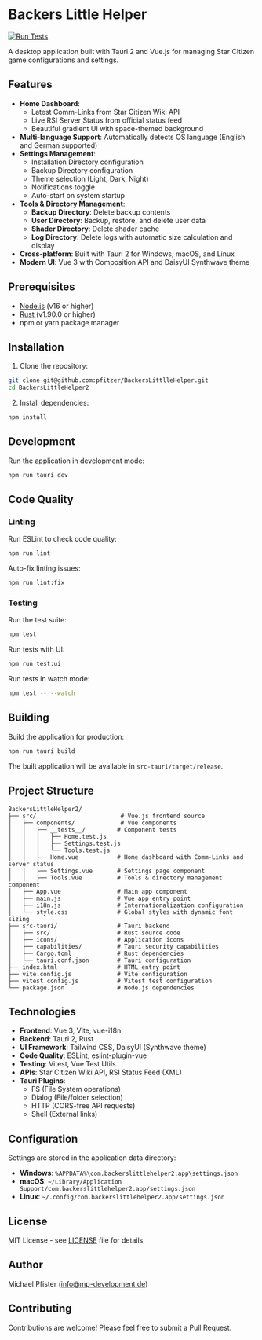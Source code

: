 # Backers Little Helper

[![Run Tests](https://github.com/pfitzer/BackersLittlleHelper/actions/workflows/test.yml/badge.svg)](https://github.com/pfitzer/BackersLittlleHelper/actions/workflows/test.yml)

A desktop application built with Tauri 2 and Vue.js for managing Star Citizen game configurations and settings.

## Features

- **Home Dashboard**:
  - Latest Comm-Links from Star Citizen Wiki API
  - Live RSI Server Status from official status feed
  - Beautiful gradient UI with space-themed background
- **Multi-language Support**: Automatically detects OS language (English and German supported)
- **Settings Management**:
  - Installation Directory configuration
  - Backup Directory configuration
  - Theme selection (Light, Dark, Night)
  - Notifications toggle
  - Auto-start on system startup
- **Tools & Directory Management**:
  - **Backup Directory**: Delete backup contents
  - **User Directory**: Backup, restore, and delete user data
  - **Shader Directory**: Delete shader cache
  - **Log Directory**: Delete logs with automatic size calculation and display
- **Cross-platform**: Built with Tauri 2 for Windows, macOS, and Linux
- **Modern UI**: Vue 3 with Composition API and DaisyUI Synthwave theme

## Prerequisites

- [Node.js](https://nodejs.org/) (v16 or higher)
- [Rust](https://www.rust-lang.org/) (v1.90.0 or higher)
- npm or yarn package manager

## Installation

1. Clone the repository:
```bash
git clone git@github.com:pfitzer/BackersLittlleHelper.git
cd BackersLittleHelper2
```

2. Install dependencies:
```bash
npm install
```

## Development

Run the application in development mode:

```bash
npm run tauri dev
```

## Code Quality

### Linting

Run ESLint to check code quality:

```bash
npm run lint
```

Auto-fix linting issues:

```bash
npm run lint:fix
```

### Testing

Run the test suite:

```bash
npm test
```

Run tests with UI:

```bash
npm run test:ui
```

Run tests in watch mode:

```bash
npm test -- --watch
```

## Building

Build the application for production:

```bash
npm run tauri build
```

The built application will be available in `src-tauri/target/release`.

## Project Structure

```
BackersLittleHelper2/
├── src/                        # Vue.js frontend source
│   ├── components/             # Vue components
│   │   ├── __tests__/         # Component tests
│   │   │   ├── Home.test.js
│   │   │   ├── Settings.test.js
│   │   │   └── Tools.test.js
│   │   ├── Home.vue           # Home dashboard with Comm-Links and server status
│   │   ├── Settings.vue       # Settings page component
│   │   ├── Tools.vue          # Tools & directory management component
│   ├── App.vue                # Main app component
│   ├── main.js                # Vue app entry point
│   ├── i18n.js                # Internationalization configuration
│   └── style.css              # Global styles with dynamic font sizing
├── src-tauri/                 # Tauri backend
│   ├── src/                   # Rust source code
│   ├── icons/                 # Application icons
│   ├── capabilities/          # Tauri security capabilities
│   ├── Cargo.toml             # Rust dependencies
│   └── tauri.conf.json        # Tauri configuration
├── index.html                 # HTML entry point
├── vite.config.js             # Vite configuration
├── vitest.config.js           # Vitest test configuration
└── package.json               # Node.js dependencies
```

## Technologies

- **Frontend**: Vue 3, Vite, vue-i18n
- **Backend**: Tauri 2, Rust
- **UI Framework**: Tailwind CSS, DaisyUI (Synthwave theme)
- **Code Quality**: ESLint, eslint-plugin-vue
- **Testing**: Vitest, Vue Test Utils
- **APIs**: Star Citizen Wiki API, RSI Status Feed (XML)
- **Tauri Plugins**:
  - FS (File System operations)
  - Dialog (File/folder selection)
  - HTTP (CORS-free API requests)
  - Shell (External links)

## Configuration

Settings are stored in the application data directory:
- **Windows**: `%APPDATA%\com.backerslittlehelper2.app\settings.json`
- **macOS**: `~/Library/Application Support/com.backerslittlehelper2.app/settings.json`
- **Linux**: `~/.config/com.backerslittlehelper2.app/settings.json`

## License

MIT License - see [LICENSE](LICENSE) file for details

## Author

Michael Pfister (info@mp-development.de)

## Contributing

Contributions are welcome! Please feel free to submit a Pull Request.